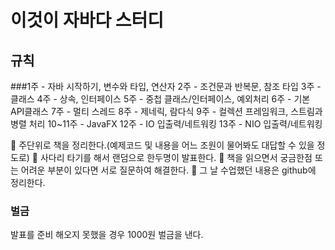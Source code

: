 # 이것이 자바다 스터디

## 규칙
###1주 -          자바 시작하기, 변수와 타입, 연산자
2주 -          조건문과 반복문, 참조 타입
3주 -          클래스
4주 -          상속, 인터페이스
5주 -          중첩 클래스/인터페이스, 예외처리
6주 -          기본 API클래스
7주 -          멀티 스레드
8주 -          제네릭, 람다식
9주 -          컬렉션 프레임워크, 스트림과 병렬 처리
10~11주 -    JavaFX
12주 -         IO 입출력/네트워킹
13주 -         NIO 입출력/네트워킹


🔸 주단위로 책을 정리한다.(예제코드 및 내용을 어느 조원이 물어봐도 대답할 수 있을 정도로)
🔸 사다리 타기를 해서 랜덤으로 한두명이 발표한다.
🔸 책을 읽으면서 궁금한점 또는 어려운 부분이 있다면 서로 질문하여 해결한다.
🔸 그 날 수업했던 내용은 github에 정리한다.


### 벌금
발표를 준비 해오지 못했을 경우 1000원 벌금을 낸다.
